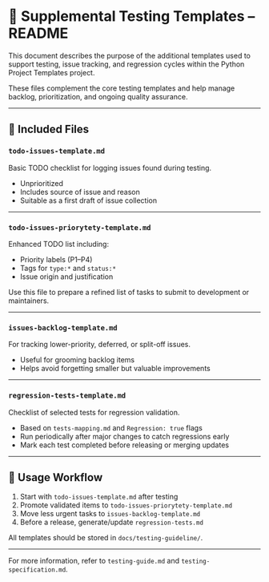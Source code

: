 # 📂 Supplemental Testing Templates – README

This document describes the purpose of the additional templates used to support testing, issue tracking, and regression cycles within the Python Project Templates project.

These files complement the core testing templates and help manage backlog, prioritization, and ongoing quality assurance.

---

## 📄 Included Files

### `todo-issues-template.md`
Basic TODO checklist for logging issues found during testing.

- Unprioritized
- Includes source of issue and reason
- Suitable as a first draft of issue collection

---

### `todo-issues-priorytety-template.md`
Enhanced TODO list including:

- Priority labels (P1–P4)
- Tags for `type:*` and `status:*`
- Issue origin and justification

Use this file to prepare a refined list of tasks to submit to development or maintainers.

---

### `issues-backlog-template.md`
For tracking lower-priority, deferred, or split-off issues.

- Useful for grooming backlog items
- Helps avoid forgetting smaller but valuable improvements

---

### `regression-tests-template.md`
Checklist of selected tests for regression validation.

- Based on `tests-mapping.md` and `Regression: true` flags
- Run periodically after major changes to catch regressions early
- Mark each test completed before releasing or merging updates

---

## 🧭 Usage Workflow

1. Start with `todo-issues-template.md` after testing
2. Promote validated items to `todo-issues-priorytety-template.md`
3. Move less urgent tasks to `issues-backlog-template.md`
4. Before a release, generate/update `regression-tests.md`

All templates should be stored in `docs/testing-guideline/`.

---

For more information, refer to `testing-guide.md` and `testing-specification.md`.